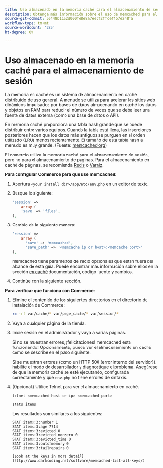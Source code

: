 ```yaml
---
title: Uso almacenado en la memoria caché para el almacenamiento de sesión
description: Obtenga más información sobre el uso de memcached para el almacenamiento de sesión de Commerce.
source-git-commit: 53448b11a2d000fe8e8a7eecf2ffcef4b7e248fa
workflow-type: tm+mt
source-wordcount: '285'
ht-degree: 0%

---
```



# Uso almacenado en la memoria caché para el almacenamiento de sesión

La memoria en caché es un sistema de almacenamiento en caché distribuido de uso general. A menudo se utiliza para acelerar los sitios web dinámicos impulsados por bases de datos almacenando en caché los datos y objetos en RAM para reducir el número de veces que se debe leer una fuente de datos externa (como una base de datos o API).

En memoria caché proporciona una tabla hash grande que se puede distribuir entre varios equipos. Cuando la tabla está llena, las inserciones posteriores hacen que los datos más antiguos se purguen en el orden utilizado (LRU) menos recientemente. El tamaño de esta tabla hash a menudo es muy grande. (Fuente: [memcached.org](http://memcached.org/))

El comercio utiliza la memoria caché para el almacenamiento de sesión, pero no para el almacenamiento de páginas. Para el almacenamiento en caché de páginas, se recomienda [Redis](../cache/redis-pg-cache.md) o [Varniz](../cache/config-varnish.md).

**Para configurar Commerce para que use memcached**:

1. Apertura `<your install dir>/app/etc/env.php` en un editor de texto.
1. Busque lo siguiente:

   ```php
   'session' =>
       array (
       'save' => 'files',
   ),
   ```

1. Cambie de la siguiente manera:

   ```php
   'session' =>
       array (
         'save' => 'memcached',
         'save_path' => '<memcache ip or host>:<memcache port>'
   ),
   ```

   memcached tiene parámetros de inicio opcionales que están fuera del alcance de esta guía. Puede encontrar más información sobre ellos en la sección [en caché](https://php.net/manual/en/memcached.sessions.php) documentación, código fuente y cambios.

1. Continúe con la siguiente sección.

**Para verificar que funciona con Commerce**:

1. Elimine el contenido de los siguientes directorios en el directorio de instalación de Commerce:

   ```bash
   rm -rf var/cache/* var/page_cache/* var/session/*
   ```

1. Vaya a cualquier página de la tienda.

1. Inicie sesión en el administrador y vaya a varias páginas.

   Si no se muestran errores, ¡felicitaciones! memcached está funcionando! Opcionalmente, puede ver el almacenamiento en caché como se describe en el paso siguiente.

   Si se muestran errores (como un HTTP 500 (error interno del servidor)), habilite el modo de desarrollador y diagnostique el problema. Asegúrese de que la memoria caché se esté ejecutando, configurada correctamente y que `env.php` no tiene errores de sintaxis.

1. (Opcional.) Utilice Telnet para ver el almacenamiento en caché.

   ```bash
   telnet <memcached host or ip> <memcached port>
   ```

   ```bash
   stats items
   ```

   Los resultados son similares a los siguientes:

   ```terminal
   STAT items:3:number 1
   STAT items:3:age 7714
   STAT items:3:evicted 0
   STAT items:3:evicted_nonzero 0
   STAT items:3:evicted_time 0
   STAT items:3:outofmemory 0
   STAT items:3:tailrepairs 0
   
   [Look at the keys in more detail](http://www.darkcoding.net/software/memcached-list-all-keys/)
   ```
